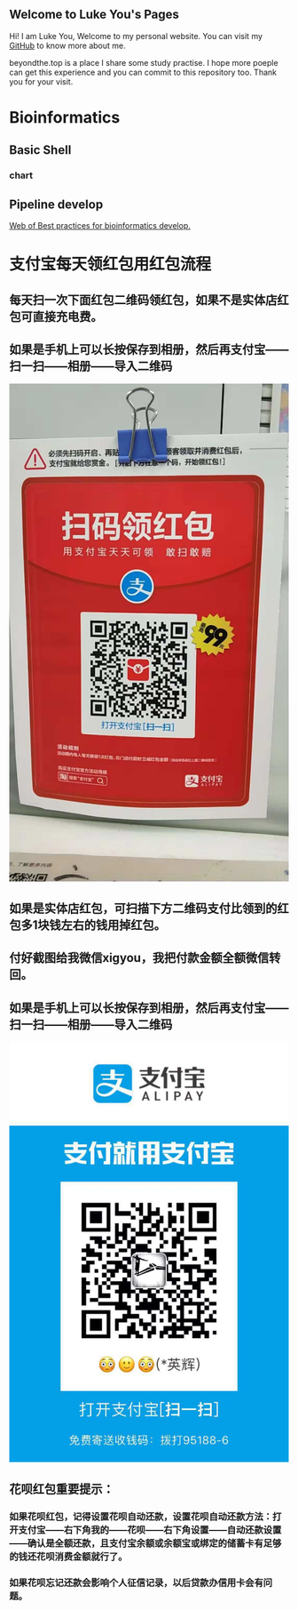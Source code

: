 ## Welcome to Luke You's Pages

Hi! I am Luke You, Welcome to my personal website. You can visit my [GitHub](https://github.com/xigyou) to know more about me.

beyondthe.top is a place I share some study practise. I hope more poeple can get this experience and you can commit to this repository too. Thank you for your visit.


# Bioinformatics
## Basic Shell
### chart

## Pipeline develop
[Web of Best practices for bioinformatics develop.](https://beyondthe.top/bioinfo-dev/)


# 支付宝每天领红包用红包流程
## 每天扫一次下面红包二维码领红包，如果不是实体店红包可直接充电费。
## 如果是手机上可以长按保存到相册，然后再支付宝——扫一扫——相册——导入二维码
![领红包](https://raw.githubusercontent.com/xigyou/xigyou.github.io/master/red.jpeg)


## 如果是实体店红包，可扫描下方二维码支付比领到的红包多1块钱左右的钱用掉红包。
## 付好截图给我微信xigyou，我把付款金额全额微信转回。 
## 如果是手机上可以长按保存到相册，然后再支付宝——扫一扫——相册——导入二维码
![用红包](https://raw.githubusercontent.com/xigyou/xigyou.github.io/master/alipay.jpeg)

## 花呗红包重要提示：
### 如果花呗红包，记得设置花呗自动还款，设置花呗自动还款方法：打开支付宝——右下角我的——花呗——右下角设置——自动还款设置——确认是全额还款，且支付宝余额或余额宝或绑定的储蓄卡有足够的钱还花呗消费金额就行了。

### 如果花呗忘记还款会影响个人征信记录，以后贷款办信用卡会有问题。
